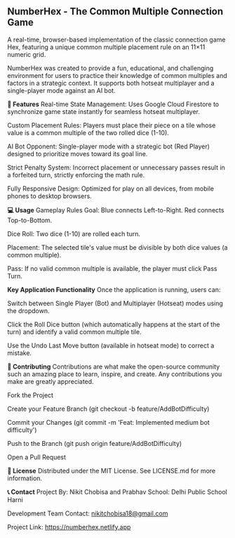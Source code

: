 ## NumberHex - The Common Multiple Connection Game
A real-time, browser-based implementation of the classic connection game Hex, featuring a unique common multiple placement rule on an 11×11 numeric grid.

NumberHex was created to provide a fun, educational, and challenging environment for users to practice their knowledge of common multiples and factors in a strategic context. It supports both hotseat multiplayer and a single-player mode against an AI bot.

**🌟 Features**
Real-time State Management: Uses Google Cloud Firestore to synchronize game state instantly for seamless hotseat multiplayer.

Custom Placement Rules: Players must place their piece on a tile whose value is a common multiple of the two rolled dice (1-10).

AI Bot Opponent: Single-player mode with a strategic bot (Red Player) designed to prioritize moves toward its goal line.

Strict Penalty System: Incorrect placement or unnecessary passes result in a forfeited turn, strictly enforcing the math rule.

Fully Responsive Design: Optimized for play on all devices, from mobile phones to desktop browsers.

**💻 Usage**
Gameplay Rules
Goal: Blue connects Left-to-Right. Red connects Top-to-Bottom.

Dice Roll: Two dice (1-10) are rolled each turn.

Placement: The selected tile's value must be divisible by both dice values (a common multiple).

Pass: If no valid common multiple is available, the player must click Pass Turn.



**Key Application Functionality**
Once the application is running, users can:

Switch between Single Player (Bot) and Multiplayer (Hotseat) modes using the dropdown.

Click the Roll Dice button (which automatically happens at the start of the turn) and identify a valid common multiple tile.

Use the Undo Last Move button (available in hotseat mode) to correct a mistake.

**🤝 Contributing**
Contributions are what make the open-source community such an amazing place to learn, inspire, and create. Any contributions you make are greatly appreciated.

Fork the Project

Create your Feature Branch (git checkout -b feature/AddBotDifficulty)

Commit your Changes (git commit -m 'Feat: Implemented medium bot difficulty')

Push to the Branch (git push origin feature/AddBotDifficulty)

Open a Pull Request

**📄 License**
Distributed under the MIT License. See LICENSE.md for more information.

**📞 Contact**
Project By: Nikit Chobisa and Prabhav
School: Delhi Public School Harni

Development Team Contact: nikitchobisa18@gmail.com

Project Link: https://numberhex.netlify.app
